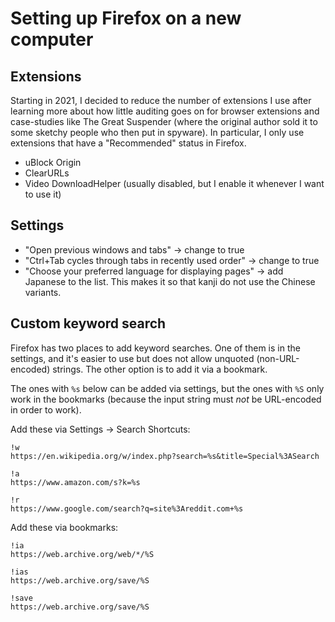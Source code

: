 # Setting up Firefox on a new computer

## Extensions

Starting in 2021, I decided to reduce the number of extensions I use after
learning more about how little auditing goes on for browser extensions and
case-studies like The Great Suspender (where the original author sold it to
some sketchy people who then put in spyware). In particular, I only use
extensions that have a "Recommended" status in Firefox.

* uBlock Origin
* ClearURLs
* Video DownloadHelper (usually disabled, but I enable it whenever I want to use it)

## Settings

* "Open previous windows and tabs" → change to true
* "Ctrl+Tab cycles through tabs in recently used order" → change to true
* "Choose your preferred language for displaying pages" → add Japanese to the list. This makes it so that kanji do not use the Chinese variants.

## Custom keyword search

Firefox has two places to add keyword searches. One of them is in the settings,
and it's easier to use but does not allow unquoted (non-URL-encoded) strings.
The other option is to add it via a bookmark.

The ones with `%s` below can be added via settings, but the ones with `%S` only
work in the bookmarks (because the input string must _not_ be URL-encoded in order
to work).

Add these via Settings → Search Shortcuts:

```
!w
https://en.wikipedia.org/w/index.php?search=%s&title=Special%3ASearch

!a
https://www.amazon.com/s?k=%s

!r
https://www.google.com/search?q=site%3Areddit.com+%s
```

Add these via bookmarks:

```
!ia
https://web.archive.org/web/*/%S

!ias
https://web.archive.org/save/%S

!save
https://web.archive.org/save/%S
```
